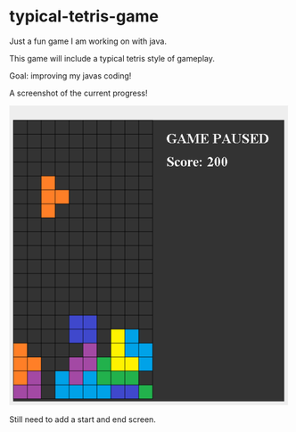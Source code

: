 # typical-tetris-game
Just a fun game I am working on with java.

This game will include a typical tetris style of gameplay.


Goal: improving my javas coding!


A screenshot of the current progress!



<img src = "assets/typical-tetris-screenshot.png" width= "500" >


Still need to add a start and end screen.

